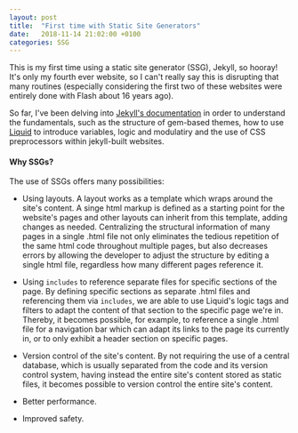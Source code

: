 ```yaml
---
layout: post
title:  "First time with Static Site Generators"
date:   2018-11-14 21:02:00 +0100
categories: SSG
---
```

This is my first time using a static site generator (SSG), Jekyll, so hooray! It's only my fourth ever website, so I can't really say this is disrupting that many routines (especially considering the first two of these websites were entirely done with Flash about 16 years ago).

So far, I've been delving into [Jekyll's documentation](https://jekyllrb.com/docs/ "Jekyll's Documentation") in order to understand the fundamentals, such as the structure of gem-based themes, how to use [Liquid](https://shopify.github.io/liquid/ "Liquid templating language") to introduce variables, logic and modulatiry and the use of CSS preprocessors within jekyll-built websites.


#### Why SSGs? ####

The use of SSGs offers many possibilities: 
+ Using layouts. A layout works as a template which wraps around the site's content. A singe html markup is defined as a starting point for the website's pages and other layouts can inherit from this template, adding changes as needed. Centralizing the structural information of many pages in a single .html file not only eliminates the tedious repetition of the same html code throughout multiple pages, but also decreases errors by allowing the developer to adjust the structure by editing a single html file, regardless how many different pages reference it.

+ Using `includes` to reference separate files for specific sections of the page. By defining specific sections as separate .html files and referencing them via `includes`, we are able to use Liquid's logic tags and filters to adapt the content of that section to the specific page we're in. Thereby, it becomes possible, for example, to reference a single .html file for a navigation bar which can adapt its links to the page its currently in, or to only exhibit a header section on specific pages.

+ Version control of the site's content. By not requiring the use of a central database, which is usually separated from the code and its version control system, having instead the entire site's content stored as static files, it becomes possible to version control the entire site's content.

+ Better performance.

+ Improved safety.